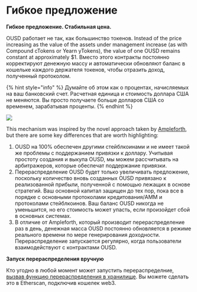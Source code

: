# Гибкое предложение

**Гибкое предложение. Стабильная цена.**

OUSD работает не так, как большинство токенов. Instead of the price increasing as the value of the assets under management increase (as with Compound cTokens or Yearn yTokens), the value of one OUSD remains constant at approximately $1. Вместо этого контракты постоянно корректируют денежную массу и автоматически обновляют баланс в кошельке каждого держателя токенов, чтобы отразить доход, полученный протоколом.

{% hint style="info" %}
Думайте об этом как о процентах, начисляемых на ваш банковский счет. Расчетная единица и стоимость доллара США не меняются. Вы просто получаете больше долларов США со временем, зарабатывая проценты.
{% endhint %}

![](../../.gitbook/assets/ousd_docs_graphics\_4.png)

This mechanism was inspired by the novel approach taken by [Ampleforth](https://www.ampleforth.org), but there are some key differences that are worth highlighting:

1. OUSD на 100% обеспечен другими стейблкоинами и не имеет такой же проблемы с поддержанием привязки к доллару. Учитывая простоту создания и выкупа OUSD, мы можем рассчитывать на арбитражеров, которые обеспечат поддержание привязки.
2. Перераспределение OUSD будет только увеличивать предложение, поскольку количество вновь созданных OUSD привязано к реализованной прибыли, полученной с помощью лежащих в основе стратегий. Ваш основной капитал защищен до тех пор, пока все в порядке с основными протоколами кредитования/AMM и протоколами стейблкоинов. Ваш баланс OUSD никогда не уменьшится, но его стоимость может упасть, если произойдет сбой в основных системах.
3. В отличие от Ampleforth, который производит перераспределение раз в день, денежная масса OUSD постоянно обновляется в режиме реального времени по мере генерирования доходности. Перераспределение запускается регулярно, когда пользователи взаимодействуют с контрактами OUSD.

**Запуск перераспределения вручную**

Кто угодно в любой момент может запустить перераспределние, [вызвав функцию перераспределения в хранилище](https://etherscan.io/address/originvault.eth#writeProxyContract). Вы можете сделать это в Etherscan, подключив кошелек web3.

